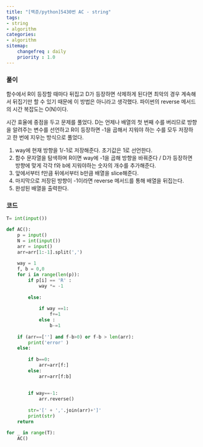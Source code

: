 ```yaml
---
title: "[백준/python]5430번 AC - string"
tags:
- string
- algorithm
categories:
- algorithm
sitemap:
    changefreq : daily
    priority : 1.0
---
```


### 풀이

함수에서 R이 등장할 때마다 뒤집고 D가 등장하면 삭제하게 된다면 최악의 경우 계속해서 뒤집기만 할 수 있기 때문에 이 방법은 아니라고 생각했다. 파이썬의 reverse 메서드의 시간 복잡도는 O(N)이다.

시간 효율에 중점을 두고 문제를 풀었다. D는 언제나 배열의 첫 번째 수를 버리므로 방향을 알려주는 변수를 선언하고 R이 등장하면 -1을 곱해서 지워야 하는 수를 모두 저장하고 한 번에 지우는 방식으로 풀었다.

1. way에 현재 방향을 1/-1로 저장해준다. 초기값은 1로 선언한다. 
2. 함수 문자열을 탐색하며 R이면 way에 -1을 곱해 방향을 바꿔준다 / D가 등장하면 방향에 맞게 각각 f와 b에 지워야하는 숫자의 개수를 추가해준다.
3. 앞에서부터 f만큼 뒤에서부터 b만큼 배열을 slice해준다. 
4. 마지막으로 저장된 방향이 -1이라면 reverse 메서드를 통해 배열을 뒤집는다. 
5. 완성된 배열을 출력한다.

### 코드

```python
T= int(input())

def AC():
    p = input()
    N = int(input())
    arr = input()
    arr=arr[1:-1].split(',')
    
    way = 1
    f, b = 0,0
    for i in range(len(p)):
        if p[i] == 'R' :
            way *= -1
        
        else:
          
            if way ==1:
                f+=1
            else :
                b-=1
                
    if (arr==[''] and f-b>0) or f-b > len(arr):
        print('error' )          
    else:
        
        if b==0:
            arr=arr[f:]
        else:
            arr=arr[f:b]
        
        
        if way==-1:
            arr.reverse()
        
        str='[' + ','.join(arr)+']'
        print(str)
    return

for _ in range(T):
    AC()
```
